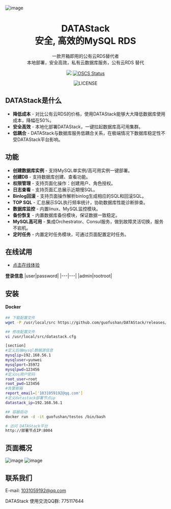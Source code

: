 ![image](https://github.com/guofushan/DATAStack/assets/48540932/576d7413-516f-4823-b670-341f153d83d2)<div align="center">

<h1 style="border-bottom: none">
    <b>DATAStack</b><br />
        安全, 高效的MySQL RDS
    <br>
</h1>
<p>
一款开箱即用的公有云RDS替代者<br />
本地部署，安全高效，私有云数据库服务，公有云RDS 替代
</p>
</div>
<div align="center">

![](https://img.shields.io/badge/-x86_x64%20ARM%20Supports%20%E2%86%92-rgb(84,56,255)?style=flat-square&logoColor=white&logo=linux)
[![OSCS Status](https://www.oscs1024.com/platform/badge/cookieY/Yearning.svg?size=small)](https://www.murphysec.com/dr/nDuoncnUbuFMdrZsh7)

![LICENSE](https://img.shields.io/badge/license-AGPL%20-blue.svg)

</div>

## DATAStack是什么
- **降低成本** - 对比公有云RDS的价格，使用DATAStack能够大大降低数据库使用成本，降幅在50%。
- **安全高效** - 本地化部署DATAStack，一键拉起数据库高可用集群。
- **低耦合** - DATAStack与数据库服务低耦合关系，在极端情况下数据库稳定性不受DATAStack平台影响。

## 功能
- **创建数据库实例** - 支持MySQL单实例/高可用实例一键部署。
- **创建DB** - 支持数据库创建、查看功能。
- **权限管理** - 支持页面化操作：创建用户、角色授权。
- **日志查看** - 支持页面汇总展示近期慢SQL。
- **Binlog回滚** - 支持页面操作解析binlog生成相应的SQL和回滚SQL。
- **TOP SQL** - 汇总展示SQL执行频率统计，协助数据库性能诊断排查。
- **数据库监控** - 内置linux、MySQL监控模块。
- **备份恢复** - 内置数据库备份模块，保证数据一致稳定。
- **MySQL高可用** - 集成Orchestrator、Consul服务，做到故障灵活切换，服务不宕机。
- **定时任务** - 内置定时任务模块，可通过页面配置定时任务。

## 在线试用
- [点击在线体验](http://10.88.28.13:8004/)

**登录信息**
|user|password|
|---|---|
|admin|rootroot|

## 安装

#### Docker

```bash
## 下载配置文件
wget -P /usr/local/src https://github.com/guofushan/DATAStack/releases/download/v1.1/datastack.cfg

## 修改配置文件
vi /usr/local/src/datastack.cfg

[section]
#定义后端mysql数据源信息
mysqlip=192.168.56.1
mysqluser=yunwei
mysqlport=35972
mysqlpwd=123456
#定义os用户密码
root_user=root
root_pwd=123456
#告警邮箱
report_email=['1031059192@qq.com']
#定义datastack部署节点ip
datastack_ip=192.168.56.1

## 容器启动
docker run -d -it guofushan/testos /bin/bash

# 访问 DATAStack平台
http://部署节点IP:8004
```
## 页面概况
![image](https://github.com/guofushan/DATAStack/assets/48540932/19beb07d-684e-4e79-b35c-87af591f0548)
![image](https://github.com/guofushan/DATAStack/assets/48540932/d8ae85cf-545c-4c0d-be32-b5ce1acc51c9)

</p>


## 联系我们

E-mail: 1031059192@qq.com

DATAStack 使用交流QQ群:  775117644 <br />

